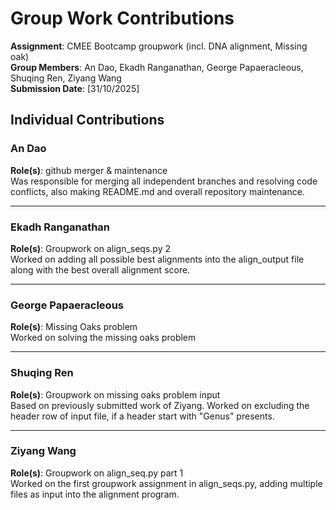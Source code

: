 # Group Work Contributions

**Assignment**: CMEE Bootcamp groupwork (incl. DNA alignment, Missing oak)  
**Group Members**: An Dao, Ekadh Ranganathan, George Papaeracleous, Shuqing Ren, Ziyang Wang  
**Submission Date**: [31/10/2025]  

## Individual Contributions

### An Dao
**Role(s)**: github merger & maintenance  
Was responsible for merging all independent branches and resolving code conflicts, also making README.md and overall repository maintenance.

---

### Ekadh Ranganathan
**Role(s)**: Groupwork on align_seqs.py 2  
Worked on adding all possible best alignments into the align_output file along with the best overall alignment score.

---

### George Papaeracleous
**Role(s)**: Missing Oaks problem  
Worked on solving the missing oaks problem

---

### Shuqing Ren
**Role(s)**: Groupwork on missing oaks problem input  
Based on previously submitted work of Ziyang. Worked on excluding the header row of input file, if a header start with "Genus" presents.

---

### Ziyang Wang
**Role(s)**: Groupwork on align_seq.py part 1  
Worked on the first groupwork assignment in align_seqs.py, adding multiple files as input into the alignment program.

